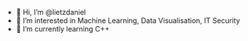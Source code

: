 - 👋 Hi, I’m @lietzdaniel
- 👀 I’m interested in Machine Learning, Data Visualisation, IT Security
- 🌱 I’m currently learning C++


<!---
HollowDaniel/HollowDaniel is a ✨ special ✨ repository because its `README.md` (this file) appears on your GitHub profile.
You can click the Preview link to take a look at your changes.
--->
